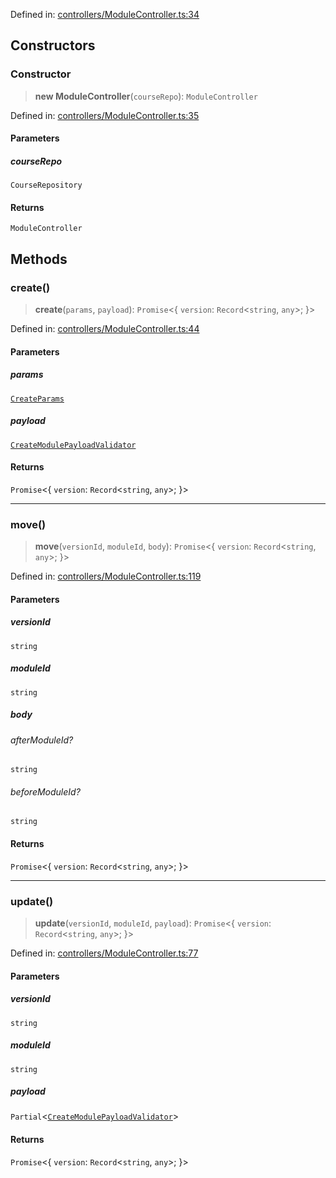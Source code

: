 Defined in: [controllers/ModuleController.ts:34](https://github.com/continuousactivelearning/cal/blob/e8382d8ddbcc1815082ca613a620a97f6d2451f9/backend/src/modules/courses/controllers/ModuleController.ts#L34)

## Constructors

### Constructor

> **new ModuleController**(`courseRepo`): `ModuleController`

Defined in: [controllers/ModuleController.ts:35](https://github.com/continuousactivelearning/cal/blob/e8382d8ddbcc1815082ca613a620a97f6d2451f9/backend/src/modules/courses/controllers/ModuleController.ts#L35)

#### Parameters

##### courseRepo

`CourseRepository`

#### Returns

`ModuleController`

## Methods

### create()

> **create**(`params`, `payload`): `Promise`\<\{ `version`: `Record`\<`string`, `any`\>; \}\>

Defined in: [controllers/ModuleController.ts:44](https://github.com/continuousactivelearning/cal/blob/e8382d8ddbcc1815082ca613a620a97f6d2451f9/backend/src/modules/courses/controllers/ModuleController.ts#L44)

#### Parameters

##### params

[`CreateParams`](../../Other/CreateParams.md)

##### payload

[`CreateModulePayloadValidator`](../Validators/ModuleValidators/CreateModulePayloadValidator.md)

#### Returns

`Promise`\<\{ `version`: `Record`\<`string`, `any`\>; \}\>

***

### move()

> **move**(`versionId`, `moduleId`, `body`): `Promise`\<\{ `version`: `Record`\<`string`, `any`\>; \}\>

Defined in: [controllers/ModuleController.ts:119](https://github.com/continuousactivelearning/cal/blob/e8382d8ddbcc1815082ca613a620a97f6d2451f9/backend/src/modules/courses/controllers/ModuleController.ts#L119)

#### Parameters

##### versionId

`string`

##### moduleId

`string`

##### body

###### afterModuleId?

`string`

###### beforeModuleId?

`string`

#### Returns

`Promise`\<\{ `version`: `Record`\<`string`, `any`\>; \}\>

***

### update()

> **update**(`versionId`, `moduleId`, `payload`): `Promise`\<\{ `version`: `Record`\<`string`, `any`\>; \}\>

Defined in: [controllers/ModuleController.ts:77](https://github.com/continuousactivelearning/cal/blob/e8382d8ddbcc1815082ca613a620a97f6d2451f9/backend/src/modules/courses/controllers/ModuleController.ts#L77)

#### Parameters

##### versionId

`string`

##### moduleId

`string`

##### payload

`Partial`\<[`CreateModulePayloadValidator`](../Validators/ModuleValidators/CreateModulePayloadValidator.md)\>

#### Returns

`Promise`\<\{ `version`: `Record`\<`string`, `any`\>; \}\>
